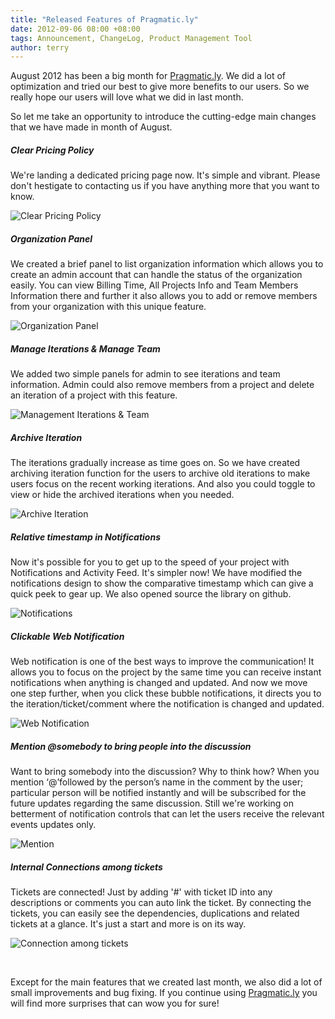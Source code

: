 ```yaml
---
title: "Released Features of Pragmatic.ly"
date: 2012-09-06 08:00 +08:00
tags: Announcement, ChangeLog, Product Management Tool
author: terry
---
```


August 2012 has been a big month for [Pragmatic.ly](https://pragmatic.ly). We did a lot of optimization and tried our best to give more benefits to our users. So we really hope our users will love what we did in last month.

So let me take an opportunity to introduce the cutting-edge main changes that we have made in month of August.

##### Clear Pricing Policy #####

We're landing a dedicated pricing page now. It's simple and vibrant. Please don't hestigate to contacting us if you have anything more that you want to know.

![Clear Pricing Policy](/158983791/pricing.png "Clear Pricing Policy")

##### Organization Panel #####

We created a brief panel to list organization information which allows you to create an admin account that can handle the status of the organization easily. You can view Billing Time, All Projects Info and Team Members Information there and further it also allows you to add or remove members from your organization with this unique feature.

![Organization Panel](/158983791/organization.png "Organization Panel")

##### Manage Iterations & Manage Team #####

We added two simple panels for admin to see iterations and team information. Admin could also remove members from a project and delete an iteration of a project with this feature.

![Management Iterations & Team](/158983791/management.png "Manage Iterations & Manage Team")

##### Archive Iteration #####

The iterations gradually increase as time goes on. So we have created archiving iteration function for the users to archive old iterations to make users focus on the recent working iterations. And also you could toggle to view or hide the archived iterations when you needed.

![Archive Iteration](/158983791/archive.png "Archive Iteration")

##### Relative timestamp in Notifications #####

Now it's possible for you to get up to the speed of your project with Notifications and Activity Feed. It's simpler now! We have modified the notifications design to show the comparative timestamp which can give a quick peek to gear up. We also opened source the library on github.

![Notifications](/158983791/notification.png "Relative timestamp in Notification")

##### Clickable Web Notification #####

Web notification is one of the best ways to improve the communication! It allows you to focus on the project by the same time you can receive instant notifications when anything is changed and updated. And now we move one step further, when you click these bubble notifications, it directs you to the iteration/ticket/comment where the notification is changed and updated.

![Web Notification](/158983791/webnotification.png "Clickable Web Notification")

##### Mention @somebody to bring people into the discussion #####

Want to bring somebody into the discussion? Why to think how? When you mention ‘@’followed by the person’s name in the comment by the user; particular person will be notified instantly and will be subscribed for the future updates regarding the same discussion. Still we're working on betterment of notification controls that can let the users receive the relevant events updates only.

![Mention](/158983791/mention.png "Mention")

##### Internal Connections among tickets #####

Tickets are connected! Just by adding '#' with ticket ID into any descriptions or comments you can auto link the ticket. By connecting the tickets, you can easily see the dependencies, duplications and related tickets at a glance. It's just a start and more is on its way.

![Connection among tickets](/158983791/ticket-link.png "Internal Connections among tickets")

<br/>

Except for the main features that we created last month, we also did a lot of small improvements and bug fixing. If you continue using [Pragmatic.ly](https://pragmatic.ly) you will find more surprises that can wow you for sure!

